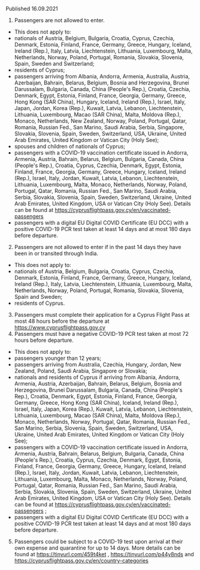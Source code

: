 Published 16.09.2021
1. Passengers are not allowed to enter.
- This does not apply to:
- nationals of Austria, Belgium, Bulgaria, Croatia, Cyprus, Czechia, Denmark, Estonia, Finland, France, Germany, Greece, Hungary, Iceland, Ireland (Rep.), Italy, Latvia, Liechtenstein, Lithuania, Luxembourg, Malta, Netherlands, Norway, Poland, Portugal, Romania, Slovakia, Slovenia, Spain, Sweden and Switzerland;
- residents of Cyprus;
- passengers arriving from Albania, Andorra, Armenia, Australia, Austria, Azerbaijan, Bahrain, Belarus, Belgium, Bosnia and Herzegovina, Brunei Darussalam, Bulgaria, Canada, China (People's Rep.), Croatia, Czechia, Denmark, Egypt, Estonia, Finland, France, Georgia, Germany, Greece, Hong Kong (SAR China), Hungary, Iceland, Ireland (Rep.), Israel, Italy, Japan, Jordan, Korea (Rep.), Kuwait, Latvia, Lebanon, Liechtenstein, Lithuania, Luxembourg, Macao (SAR China), Malta, Moldova (Rep.), Monaco, Netherlands, New Zealand, Norway, Poland, Portugal, Qatar, Romania, Russian Fed., San Marino, Saudi Arabia, Serbia, Singapore, Slovakia, Slovenia, Spain, Sweden, Switzerland, USA, Ukraine, United Arab Emirates, United Kingdom or Vatican City (Holy See);
- spouses and children of nationals of Cyprus;
- passengers with a COVID-19 vaccination certificate issued in Andorra, Armenia, Austria, Bahrain, Belarus, Belgium, Bulgaria, Canada, China (People's Rep.), Croatia, Cyprus, Czechia, Denmark, Egypt, Estonia, Finland, France, Georgia, Germany, Greece, Hungary, Iceland, Ireland (Rep.), Israel, Italy, Jordan, Kuwait, Latvia, Lebanon, Liechtenstein, Lithuania, Luxembourg, Malta, Monaco, Netherlands, Norway, Poland, Portugal, Qatar, Romania, Russian Fed., San Marino, Saudi Arabia, Serbia, Slovakia, Slovenia, Spain, Sweden, Switzerland, Ukraine, United Arab Emirates, United Kingdom, USA or Vatican City (Holy See). Details can be found at <a href="https://cyprusflightpass.gov.cy/en/vaccinated-passengers">https://cyprusflightpass.gov.cy/en/vaccinated-passengers</a>
- passengers with a digital EU Digital COVID Certificate (EU DCC) with a positive COVID-19 PCR test taken at least 14 days and at most 180 days before departure.
2. Passengers are not allowed to enter if in the past 14 days they have been in or transited through India.
- This does not apply to:
- nationals of Austria, Belgium, Bulgaria, Croatia, Cyprus, Czechia, Denmark, Estonia, Finland, France, Germany, Greece, Hungary, Iceland, Ireland (Rep.), Italy, Latvia, Liechtenstein, Lithuania, Luxembourg, Malta, Netherlands, Norway, Poland, Portugal, Romania, Slovakia, Slovenia, Spain and Sweden;
- residents of Cyprus.
3. Passengers must complete their application for a Cyprus Flight Pass at most 48 hours before the departure at <a href="https://www.cyprusflightpass.gov.cy/">https://www.cyprusflightpass.gov.cy</a>
4. Passengers must have a negative COVID-19 PCR test taken at most 72 hours before departure.
- This does not apply to:
- passengers younger than 12 years;
- passengers arriving from Australia, Czechia, Hungary, Jordan, New Zealand, Poland, Saudi Arabia, Singapore or Slovakia;
- nationals and residents of Cyprus if arriving from Albania, Andorra, Armenia, Austria, Azerbaijan, Bahrain, Belarus, Belgium, Bosnia and Herzegovina, Brunei Darussalam, Bulgaria, Canada, China (People's Rep.), Croatia, Denmark, Egypt, Estonia, Finland, France, Georgia, Germany, Greece, Hong Kong (SAR China), Iceland, Ireland (Rep.), Israel, Italy, Japan, Korea (Rep.), Kuwait, Latvia, Lebanon, Liechtenstein, Lithuania, Luxembourg, Macao (SAR China), Malta, Moldova (Rep.), Monaco, Netherlands, Norway, Portugal, Qatar, Romania, Russian Fed., San Marino, Serbia, Slovenia, Spain, Sweden, Switzerland, USA, Ukraine, United Arab Emirates, United Kingdom or Vatican City (Holy See);
- passengers with a COVID-19 vaccination certificate issued in Andorra, Armenia, Austria, Bahrain, Belarus, Belgium, Bulgaria, Canada, China (People's Rep.), Croatia, Cyprus, Czechia, Denmark, Egypt, Estonia, Finland, France, Georgia, Germany, Greece, Hungary, Iceland, Ireland (Rep.), Israel, Italy, Jordan, Kuwait, Latvia, Lebanon, Liechtenstein, Lithuania, Luxembourg, Malta, Monaco, Netherlands, Norway, Poland, Portugal, Qatar, Romania, Russian Fed., San Marino, Saudi Arabia, Serbia, Slovakia, Slovenia, Spain, Sweden, Switzerland, Ukraine, United Arab Emirates, United Kingdom, USA or Vatican City (Holy See). Details can be found at <a href="https://cyprusflightpass.gov.cy/en/vaccinated-passengers">https://cyprusflightpass.gov.cy/en/vaccinated-passengers</a> ;
- passengers with a digital EU Digital COVID Certificate (EU DCC) with a positive COVID-19 PCR test taken at least 14 days and at most 180 days before departure.
5. Passengers could be subject to a COVID-19 test upon arrival at their own expense and quarantine for up to 14 days. More details can be found at <a href="https://tinyurl.com/459t4ket">https://tinyurl.com/459t4ket</a> , <a href="https://tinyurl.com/p44y8nds">https://tinyurl.com/p44y8nds</a> and <a href="https://cyprusflightpass.gov.cy/en/country-categories">https://cyprusflightpass.gov.cy/en/country-categories</a>